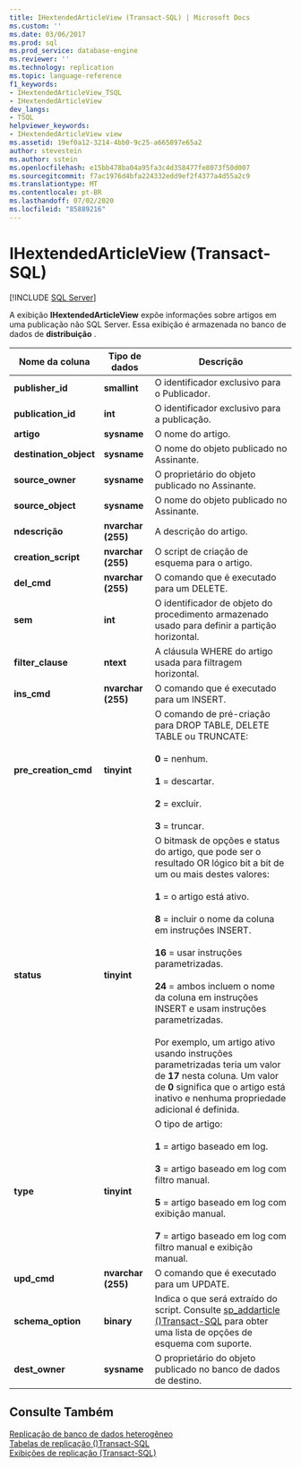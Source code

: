 ```yaml
---
title: IHextendedArticleView (Transact-SQL) | Microsoft Docs
ms.custom: ''
ms.date: 03/06/2017
ms.prod: sql
ms.prod_service: database-engine
ms.reviewer: ''
ms.technology: replication
ms.topic: language-reference
f1_keywords:
- IHextendedArticleView_TSQL
- IHextendedArticleView
dev_langs:
- TSQL
helpviewer_keywords:
- IHextendedArticleView view
ms.assetid: 19ef0a12-3214-4bb0-9c25-a665897e65a2
author: stevestein
ms.author: sstein
ms.openlocfilehash: e15bb478ba04a95fa3c4d358477fe8073f50d007
ms.sourcegitcommit: f7ac1976d4bfa224332edd9ef2f4377a4d55a2c9
ms.translationtype: MT
ms.contentlocale: pt-BR
ms.lasthandoff: 07/02/2020
ms.locfileid: "85889216"
---
```

# <a name="ihextendedarticleview-transact-sql"></a>IHextendedArticleView (Transact-SQL)
[!INCLUDE [SQL Server](../../includes/applies-to-version/sqlserver.md)]

  A exibição **IHextendedArticleView** expõe informações sobre artigos em uma publicação não SQL Server. Essa exibição é armazenada no banco de dados de **distribuição** .  
  
|Nome da coluna|Tipo de dados|Descrição|  
|-----------------|---------------|-----------------|  
|**publisher_id**|**smallint**|O identificador exclusivo para o Publicador.|  
|**publication_id**|**int**|O identificador exclusivo para a publicação.|  
|**artigo**|**sysname**|O nome do artigo.|  
|**destination_object**|**sysname**|O nome do objeto publicado no Assinante.|  
|**source_owner**|**sysname**|O proprietário do objeto publicado no Assinante.|  
|**source_object**|**sysname**|O nome do objeto publicado no Assinante.|  
|**ndescrição**|**nvarchar (255)**|A descrição do artigo.|  
|**creation_script**|**nvarchar (255)**|O script de criação de esquema para o artigo.|  
|**del_cmd**|**nvarchar (255)**|O comando que é executado para um DELETE.|  
|**sem**|**int**|O identificador de objeto do procedimento armazenado usado para definir a partição horizontal.|  
|**filter_clause**|**ntext**|A cláusula WHERE do artigo usada para filtragem horizontal.|  
|**ins_cmd**|**nvarchar (255)**|O comando que é executado para um INSERT.|  
|**pre_creation_cmd**|**tinyint**|O comando de pré-criação para DROP TABLE, DELETE TABLE ou TRUNCATE:<br /><br /> **0** = nenhum.<br /><br /> **1** = descartar.<br /><br /> **2** = excluir.<br /><br /> **3** = truncar.|  
|**status**|**tinyint**|O bitmask de opções e status do artigo, que pode ser o resultado OR lógico bit a bit de um ou mais destes valores:<br /><br /> **1** = o artigo está ativo.<br /><br /> **8** = incluir o nome da coluna em instruções INSERT.<br /><br /> **16** = usar instruções parametrizadas.<br /><br /> **24** = ambos incluem o nome da coluna em instruções INSERT e usam instruções parametrizadas.<br /><br /> Por exemplo, um artigo ativo usando instruções parametrizadas teria um valor de **17** nesta coluna. Um valor de **0** significa que o artigo está inativo e nenhuma propriedade adicional é definida.|  
|**type**|**tinyint**|O tipo de artigo:<br /><br /> **1** = artigo baseado em log.<br /><br /> **3** = artigo baseado em log com filtro manual.<br /><br /> **5** = artigo baseado em log com exibição manual.<br /><br /> **7** = artigo baseado em log com filtro manual e exibição manual.|  
|**upd_cmd**|**nvarchar (255)**|O comando que é executado para um UPDATE.|  
|**schema_option**|**binary**|Indica o que será extraído do script. Consulte [sp_addarticle &#40;&#41;Transact-SQL](../../relational-databases/system-stored-procedures/sp-addarticle-transact-sql.md) para obter uma lista de opções de esquema com suporte.|  
|**dest_owner**|**sysname**|O proprietário do objeto publicado no banco de dados de destino.|  
  
## <a name="see-also"></a>Consulte Também  
 [Replicação de banco de dados heterogêneo](../../relational-databases/replication/non-sql/heterogeneous-database-replication.md)   
 [Tabelas de replicação &#40;&#41;Transact-SQL](../../relational-databases/system-tables/replication-tables-transact-sql.md)   
 [Exibições de replicação &#40;Transact-SQL&#41;](../../relational-databases/system-views/replication-views-transact-sql.md)  
  
  

